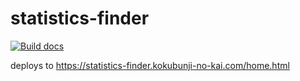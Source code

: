 # statistics-finder
[![Build docs](https://github.com/kokubunji-no-kai/statistics-finder/actions/workflows/publish.yml/badge.svg)](https://github.com/kokubunji-no-kai/statistics-finder/actions/workflows/publish.yml)

deploys to https://statistics-finder.kokubunji-no-kai.com/home.html
